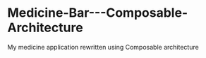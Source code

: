 # Medicine-Bar---Composable-Architecture
My medicine application rewritten using Composable architecture
